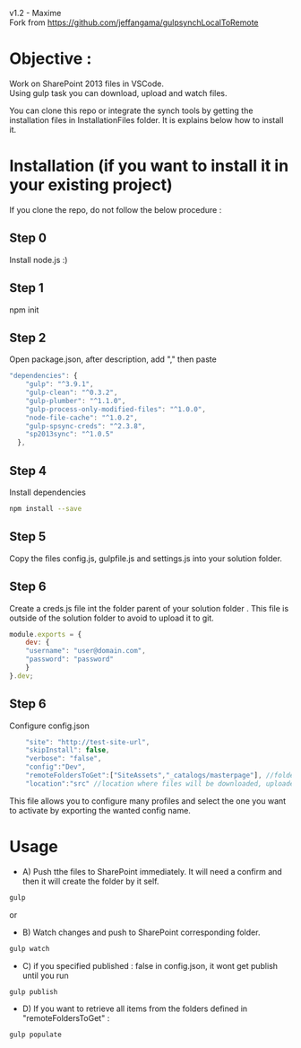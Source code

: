 v1.2  - Maxime  
Fork from https://github.com/jeffangama/gulpsynchLocalToRemote  
   
# Objective : 
Work on SharePoint 2013 files in VSCode.  
Using gulp task you can download, upload and watch files.  

You can clone this repo or integrate the synch tools by getting the installation files in InstallationFiles folder. It is explains below how to install it.

# Installation (if you want to install it in your existing project)

If you clone the repo, do not follow the below procedure :

## Step 0
Install node.js :)

## Step 1

npm init

## Step 2
Open package.json, after description, add "," then paste
```javascript
"dependencies": {
    "gulp": "^3.9.1",
    "gulp-clean": "^0.3.2",
    "gulp-plumber": "^1.1.0",
    "gulp-process-only-modified-files": "^1.0.0",
    "node-file-cache": "^1.0.2",
    "gulp-spsync-creds": "^2.3.8",
    "sp2013sync": "^1.0.5"
  },
```

## Step 4
Install dependencies
```bash
npm install --save
```

## Step 5
Copy the files config.js, gulpfile.js and settings.js into your solution folder.

## Step 6
Create a creds.js file int the folder parent of your solution folder .
This file is outside of the solution folder to avoid to upload it to git.

```javascript
module.exports = {
    dev: {        
    "username": "user@domain.com",
    "password": "password"
    }
}.dev;
```

## Step 6
Configure config.json
```javascript
    "site": "http://test-site-url",
    "skipInstall": false,
    "verbose": "false",
    "config":"Dev",
    "remoteFoldersToGet":["SiteAssets","_catalogs/masterpage"], //folders for which you want to retrieve content in the populate task
    "location":"src" //location where files will be downloaded, uploaded and watched
```
This file allows you to configure many profiles and select the one you want to activate by exporting the wanted config name.

# Usage

* A) Push tthe files to SharePoint immediately. It will need a confirm and then it will create the folder by it self.

```bash
gulp 
```

or 

* B) Watch changes and push to SharePoint corresponding folder.
```bash
gulp watch
```

* C) if you specified published : false in config.json, it wont get publish until you run
```bash
gulp publish
```
    
* D) If you want to retrieve all items from the folders defined in "remoteFoldersToGet" :
```bash
gulp populate
```
